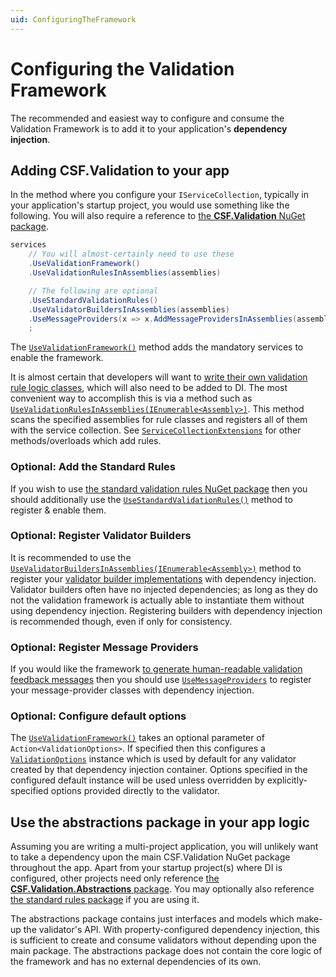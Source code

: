```yaml
---
uid: ConfiguringTheFramework
---
```

# Configuring the Validation Framework

The recommended and easiest way to configure and consume the Validation Framework is to add it to your application's **dependency injection**.

## Adding CSF.Validation to your app

In the method where you configure your `IServiceCollection`, typically in your application's startup project, you would use something like the following.
You will also require a reference to [the **CSF.Validation** NuGet package].

```csharp
services
    // You will almost-certainly need to use these
    .UseValidationFramework()
    .UseValidationRulesInAssemblies(assemblies)

    // The following are optional
    .UseStandardValidationRules()
    .UseValidatorBuildersInAssemblies(assemblies)
    .UseMessageProviders(x => x.AddMessageProvidersInAssemblies(assemblies))
    ;
```

The [`UseValidationFramework()`] method adds the mandatory services to enable the framework.

It is almost certain that developers will want to [write their own validation rule logic classes], which will also need to be added to DI.
The most convenient way to accomplish this is via a method such as [`UseValidationRulesInAssemblies(IEnumerable<Assembly>)`]. This method scans the specified assemblies for rule classes and registers all of them with the service collection.
See [`ServiceCollectionExtensions`] for other methods/overloads which add rules.

### Optional: Add the Standard Rules

If you wish to use [the standard validation rules NuGet package] then you should additionally use the [`UseStandardValidationRules()`] method to register & enable them.

### Optional: Register Validator Builders

It is recommended to use the [`UseValidatorBuildersInAssemblies(IEnumerable<Assembly>)`] method to register your [validator builder implementations] with dependency injection.
Validator builders often have no injected dependencies; as long as they do not the validation framework is actually able to instantiate them without using dependency injection.
Registering builders with dependency injection is recommended though, even if only for consistency.

### Optional: Register Message Providers

If you would like the framework [to generate human-readable validation feedback messages] then you should use [`UseMessageProviders`] to register your message-provider classes with dependency injection.

### Optional: Configure default options

The [`UseValidationFramework()`] takes an optional parameter of `Action<ValidationOptions>`.
If specified then this configures a [`ValidationOptions`] instance which is used by default for any validator created by that dependency injection container.
Options specified in the configured default instance will be used unless overridden by explicitly-specified options provided directly to the validator.

[the **CSF.Validation** NuGet package]:https://www.nuget.org/packages/CSF.Validation/
[the standard validation rules NuGet package]:https://www.nuget.org/packages/CSF.Validation.StandardRules/
[`UseValidationFramework()`]:xref:CSF.Validation.ServiceCollectionExtensions.UseValidationFramework(Microsoft.Extensions.DependencyInjection.IServiceCollection,System.Action{CSF.Validation.ValidationOptions})
[`UseStandardValidationRules()`]:xref:CSF.Validation.StandardRulesServiceCollectionExtensions.UseStandardValidationRules(Microsoft.Extensions.DependencyInjection.IServiceCollection)
[write their own validation rule logic classes]:WritingValidators/WritingValidationRules/index.md
[`UseValidationRulesInAssemblies(IEnumerable<Assembly>)`]:xref:CSF.Validation.ServiceCollectionExtensions.UseValidationRulesInAssemblies(Microsoft.Extensions.DependencyInjection.IServiceCollection,System.Collections.Generic.IEnumerable{System.Reflection.Assembly})
[`ServiceCollectionExtensions`]:xref:CSF.Validation.ServiceCollectionExtensions
[`UseValidatorBuildersInAssemblies(IEnumerable<Assembly>)`]:xref:CSF.Validation.ServiceCollectionExtensions.UseValidatorBuildersInAssemblies(Microsoft.Extensions.DependencyInjection.IServiceCollection,System.Collections.Generic.IEnumerable{System.Reflection.Assembly})
[validator builder implementations]:WritingValidators/WritingValidatorBuilders/index.md
[to generate human-readable validation feedback messages]:GeneratingFeedbackMessages.md
[`UseMessageProviders`]:xref:CSF.Validation.ServiceCollectionExtensions.UseMessageProviders(Microsoft.Extensions.DependencyInjection.IServiceCollection,System.Action{CSF.Validation.Bootstrap.IRegistersMessageProviders})
[`ValidationOptions`]:xref:CSF.Validation.ValidationOptions

## Use the abstractions package in your app logic

Assuming you are writing a multi-project application, you will unlikely want to take a dependency upon the main CSF.Validation NuGet package throughout the app.
Apart from your startup project(s) where DI is configured, other projects need only reference [the **CSF.Validation.Abstractions** package].
You may optionally also reference [the standard rules package] if you are using it.

The abstractions package contains just interfaces and models which make-up the validator's API.
With property-configured dependency injection, this is sufficient to create and consume validators without depending upon the main package.
The abstractions package does not contain the core logic of the framework and has no external dependencies of its own.

[the **CSF.Validation.Abstractions** package]:https://www.nuget.org/packages/CSF.Validation.Abstractions/
[the standard rules package]:https://www.nuget.org/packages/CSF.Validation.StandardRules/